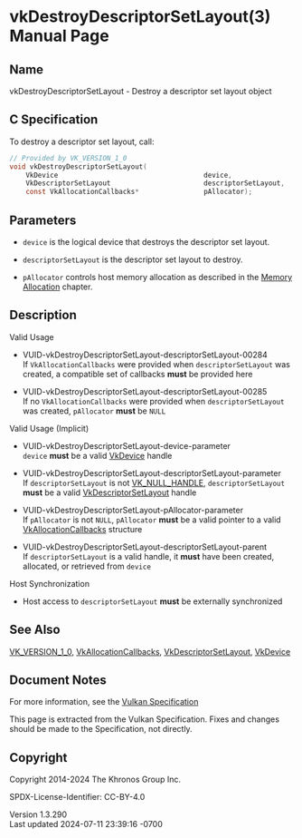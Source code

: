 # vkDestroyDescriptorSetLayout(3) Manual Page

## Name

vkDestroyDescriptorSetLayout - Destroy a descriptor set layout object



## <a href="#_c_specification" class="anchor"></a>C Specification

To destroy a descriptor set layout, call:

``` c
// Provided by VK_VERSION_1_0
void vkDestroyDescriptorSetLayout(
    VkDevice                                    device,
    VkDescriptorSetLayout                       descriptorSetLayout,
    const VkAllocationCallbacks*                pAllocator);
```

## <a href="#_parameters" class="anchor"></a>Parameters

- `device` is the logical device that destroys the descriptor set
  layout.

- `descriptorSetLayout` is the descriptor set layout to destroy.

- `pAllocator` controls host memory allocation as described in the <a
  href="https://registry.khronos.org/vulkan/specs/1.3-extensions/html/vkspec.html#memory-allocation"
  target="_blank" rel="noopener">Memory Allocation</a> chapter.

## <a href="#_description" class="anchor"></a>Description

Valid Usage

- <a href="#VUID-vkDestroyDescriptorSetLayout-descriptorSetLayout-00284"
  id="VUID-vkDestroyDescriptorSetLayout-descriptorSetLayout-00284"></a>
  VUID-vkDestroyDescriptorSetLayout-descriptorSetLayout-00284  
  If `VkAllocationCallbacks` were provided when `descriptorSetLayout`
  was created, a compatible set of callbacks **must** be provided here

- <a href="#VUID-vkDestroyDescriptorSetLayout-descriptorSetLayout-00285"
  id="VUID-vkDestroyDescriptorSetLayout-descriptorSetLayout-00285"></a>
  VUID-vkDestroyDescriptorSetLayout-descriptorSetLayout-00285  
  If no `VkAllocationCallbacks` were provided when `descriptorSetLayout`
  was created, `pAllocator` **must** be `NULL`

Valid Usage (Implicit)

- <a href="#VUID-vkDestroyDescriptorSetLayout-device-parameter"
  id="VUID-vkDestroyDescriptorSetLayout-device-parameter"></a>
  VUID-vkDestroyDescriptorSetLayout-device-parameter  
  `device` **must** be a valid [VkDevice](https://registry.khronos.org/vulkan/specs/1.3-extensions/man/html/VkDevice.html) handle

- <a
  href="#VUID-vkDestroyDescriptorSetLayout-descriptorSetLayout-parameter"
  id="VUID-vkDestroyDescriptorSetLayout-descriptorSetLayout-parameter"></a>
  VUID-vkDestroyDescriptorSetLayout-descriptorSetLayout-parameter  
  If `descriptorSetLayout` is not [VK_NULL_HANDLE](https://registry.khronos.org/vulkan/specs/1.3-extensions/man/html/VK_NULL_HANDLE.html),
  `descriptorSetLayout` **must** be a valid
  [VkDescriptorSetLayout](https://registry.khronos.org/vulkan/specs/1.3-extensions/man/html/VkDescriptorSetLayout.html) handle

- <a href="#VUID-vkDestroyDescriptorSetLayout-pAllocator-parameter"
  id="VUID-vkDestroyDescriptorSetLayout-pAllocator-parameter"></a>
  VUID-vkDestroyDescriptorSetLayout-pAllocator-parameter  
  If `pAllocator` is not `NULL`, `pAllocator` **must** be a valid
  pointer to a valid [VkAllocationCallbacks](https://registry.khronos.org/vulkan/specs/1.3-extensions/man/html/VkAllocationCallbacks.html)
  structure

- <a href="#VUID-vkDestroyDescriptorSetLayout-descriptorSetLayout-parent"
  id="VUID-vkDestroyDescriptorSetLayout-descriptorSetLayout-parent"></a>
  VUID-vkDestroyDescriptorSetLayout-descriptorSetLayout-parent  
  If `descriptorSetLayout` is a valid handle, it **must** have been
  created, allocated, or retrieved from `device`

Host Synchronization

- Host access to `descriptorSetLayout` **must** be externally
  synchronized

## <a href="#_see_also" class="anchor"></a>See Also

[VK_VERSION_1_0](https://registry.khronos.org/vulkan/specs/1.3-extensions/man/html/VK_VERSION_1_0.html),
[VkAllocationCallbacks](https://registry.khronos.org/vulkan/specs/1.3-extensions/man/html/VkAllocationCallbacks.html),
[VkDescriptorSetLayout](https://registry.khronos.org/vulkan/specs/1.3-extensions/man/html/VkDescriptorSetLayout.html),
[VkDevice](https://registry.khronos.org/vulkan/specs/1.3-extensions/man/html/VkDevice.html)

## <a href="#_document_notes" class="anchor"></a>Document Notes

For more information, see the <a
href="https://registry.khronos.org/vulkan/specs/1.3-extensions/html/vkspec.html#vkDestroyDescriptorSetLayout"
target="_blank" rel="noopener">Vulkan Specification</a>

This page is extracted from the Vulkan Specification. Fixes and changes
should be made to the Specification, not directly.

## <a href="#_copyright" class="anchor"></a>Copyright

Copyright 2014-2024 The Khronos Group Inc.

SPDX-License-Identifier: CC-BY-4.0

Version 1.3.290  
Last updated 2024-07-11 23:39:16 -0700

